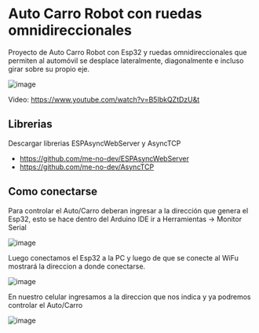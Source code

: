 # Auto Carro Robot con ruedas omnidireccionales

Proyecto de Auto Carro Robot con Esp32 y ruedas omnidireccionales que permiten al automóvil se desplace lateralmente, diagonalmente e incluso girar sobre su propio eje. 

![image](https://github.com/electrodeuna/car-omni-wheel/assets/85527788/f4501d82-7abd-4019-b209-fdc6ecfe8533)

Video: https://www.youtube.com/watch?v=B5IbkQZtDzU&t

## Librerias

Descargar librerias ESPAsyncWebServer y AsyncTCP

- https://github.com/me-no-dev/ESPAsyncWebServer
- https://github.com/me-no-dev/AsyncTCP

## Como conectarse

Para controlar el Auto/Carro deberan ingresar a la dirección que genera el Esp32, esto se hace dentro del Arduino IDE ir a Herramientas -> Monitor Serial

![image](https://github.com/electrodeuna/car-omni-wheel/assets/85527788/6c2366eb-3826-48b1-842b-ae319e7bb061)

Luego conectamos el Esp32 a la PC y luego de que se conecte al WiFu mostrará la direccion a donde conectarse.

![image](https://github.com/electrodeuna/car-omni-wheel/assets/85527788/a9e91608-ef19-4a4f-9977-a9b47d7e48e7)

En nuestro celular ingresamos a la direccion que nos indica y ya podremos controlar el Auto/Carro

![image](https://github.com/electrodeuna/car-omni-wheel/assets/85527788/e3bf6432-7872-4c5b-81fd-1ac3ee715250)


